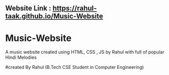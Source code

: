 ## Website Link : https://rahul-taak.github.io/Music-Website

# Music-Website
A music website created using HTML, CSS , JS by Rahul with full of popular Hindi Melodies

#created By
Rahul
(B.Tech CSE Student in Computer Engineering)